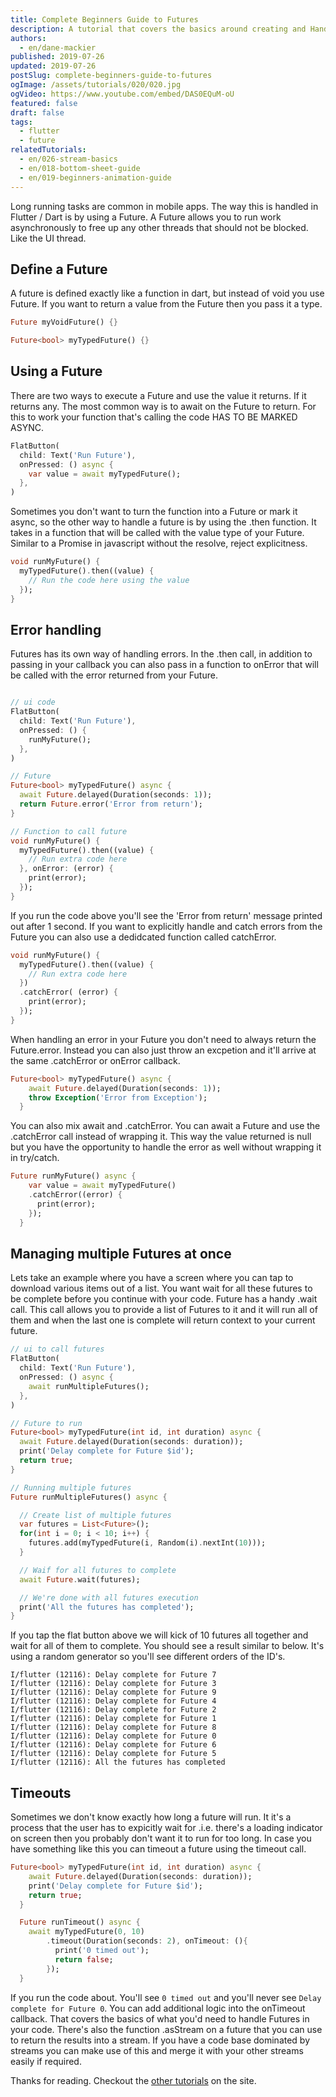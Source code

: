 ```yaml
---
title: Complete Beginners Guide to Futures
description: A tutorial that covers the basics around creating and Handling Futures in Flutter.
authors:
  - en/dane-mackier
published: 2019-07-26
updated: 2019-07-26
postSlug: complete-beginners-guide-to-futures
ogImage: /assets/tutorials/020/020.jpg
ogVideo: https://www.youtube.com/embed/DAS0EQuM-oU
featured: false
draft: false
tags:
  - flutter
  - future
relatedTutorials:
  - en/026-stream-basics
  - en/018-bottom-sheet-guide
  - en/019-beginners-animation-guide
---
```


Long running tasks are common in mobile apps. The way this is handled in Flutter / Dart is by using a Future. A Future allows you to run work asynchronously to free up any other threads that should not be blocked. Like the UI thread.

## Define a Future

A future is defined exactly like a function in dart, but instead of void you use Future. If you want to return a value from the Future then you pass it a type.

```dart
Future myVoidFuture() {}

Future<bool> myTypedFuture() {}
```

## Using a Future

There are two ways to execute a Future and use the value it returns. If it returns any. The most common way is to await on the Future to return. For this to work your function that's calling the code HAS TO BE MARKED ASYNC.

```dart
FlatButton(
  child: Text('Run Future'),
  onPressed: () async {
    var value = await myTypedFuture();
  },
)
```

Sometimes you don't want to turn the function into a Future or mark it async, so the other way to handle a future is by using the .then function. It takes in a function that will be called with the value type of your Future. Similar to a Promise in javascript without the resolve, reject explicitness.

```dart
void runMyFuture() {
  myTypedFuture().then((value) {
    // Run the code here using the value
  });
}
```

## Error handling

Futures has its own way of handling errors. In the .then call, in addition to passing in your callback you can also pass in a function to onError that will be called with the error returned from your Future.

```dart

// ui code
FlatButton(
  child: Text('Run Future'),
  onPressed: () {
    runMyFuture();
  },
)

// Future
Future<bool> myTypedFuture() async {
  await Future.delayed(Duration(seconds: 1));
  return Future.error('Error from return');
}

// Function to call future
void runMyFuture() {
  myTypedFuture().then((value) {
    // Run extra code here
  }, onError: (error) {
    print(error);
  });
}
```

If you run the code above you'll see the 'Error from return' message printed out after 1 second. If you want to explicitly handle and catch errors from the Future you can also use a dedidcated function called catchError.

```dart
void runMyFuture() {
  myTypedFuture().then((value) {
    // Run extra code here
  })
  .catchError( (error) {
    print(error);
  });
}
```

When handling an error in your Future you don't need to always return the Future.error. Instead you can also just throw an excpetion and it'll arrive at the same .catchError or onError callback.

```dart
Future<bool> myTypedFuture() async {
    await Future.delayed(Duration(seconds: 1));
    throw Exception('Error from Exception');
  }
```

You can also mix await and .catchError. You can await a Future and use the .catchError call instead of wrapping it. This way the value returned is null but you have the opportunity to handle the error as well without wrapping it in try/catch.

```dart
Future runMyFuture() async {
    var value = await myTypedFuture()
    .catchError((error) {
      print(error);
    });
  }
```

## Managing multiple Futures at once

Lets take an example where you have a screen where you can tap to download various items out of a list. You want wait for all these futures to be complete before you continue with your code. Future has a handy .wait call. This call allows you to provide a list of Futures to it and it will run all of them and when the last one is complete will return context to your current future.

```dart
// ui to call futures
FlatButton(
  child: Text('Run Future'),
  onPressed: () async {
    await runMultipleFutures();
  },
)

// Future to run
Future<bool> myTypedFuture(int id, int duration) async {
  await Future.delayed(Duration(seconds: duration));
  print('Delay complete for Future $id');
  return true;
}

// Running multiple futures
Future runMultipleFutures() async {

  // Create list of multiple futures
  var futures = List<Future>();
  for(int i = 0; i < 10; i++) {
    futures.add(myTypedFuture(i, Random(i).nextInt(10)));
  }

  // Waif for all futures to complete
  await Future.wait(futures);

  // We're done with all futures execution
  print('All the futures has completed');
}
```

If you tap the flat button above we will kick of 10 futures all together and wait for all of them to complete. You should see a result similar to below. It's using a random generator so you'll see different orders of the ID's.

```
I/flutter (12116): Delay complete for Future 7
I/flutter (12116): Delay complete for Future 3
I/flutter (12116): Delay complete for Future 9
I/flutter (12116): Delay complete for Future 4
I/flutter (12116): Delay complete for Future 2
I/flutter (12116): Delay complete for Future 1
I/flutter (12116): Delay complete for Future 8
I/flutter (12116): Delay complete for Future 0
I/flutter (12116): Delay complete for Future 6
I/flutter (12116): Delay complete for Future 5
I/flutter (12116): All the futures has completed
```

## Timeouts

Sometimes we don't know exactly how long a future will run. It it's a process that the user has to expicitly wait for .i.e. there's a loading indicator on screen then you probably don't want it to run for too long. In case you have something like this you can timeout a future using the timeout call.

```dart
Future<bool> myTypedFuture(int id, int duration) async {
    await Future.delayed(Duration(seconds: duration));
    print('Delay complete for Future $id');
    return true;
  }

  Future runTimeout() async {
    await myTypedFuture(0, 10)
        .timeout(Duration(seconds: 2), onTimeout: (){
          print('0 timed out');
          return false;
        });
  }
```

If you run the code about. You'll see `0 timed out` and you'll never see `Delay complete for Future 0`. You can add additional logic into the onTimeout callback. That covers the basics of what you'd need to handle Futures in your code. There's also the function .asStream on a future that you can use to return the results into a stream. If you have a code base dominated by streams you can make use of this and merge it with your other streams easily if required.

Thanks for reading. Checkout the [other tutorials](/tutorials) on the site.
